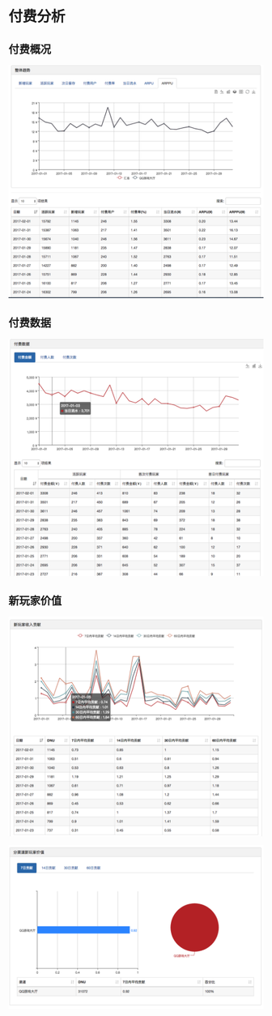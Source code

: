 # 付费分析

## 付费概况

![](media/analytics_pay_trend.png)

## 付费数据

![](media/analytics_paydata.png)


## 新玩家价值

![](media/analytics_newuservalue1.png)


![](media/analytics_newuservalue2.png)



